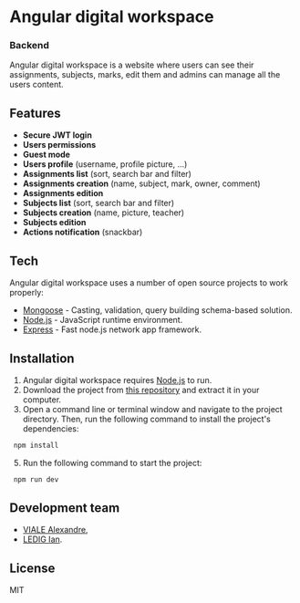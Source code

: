 # Angular digital workspace
 ### Backend
 
 Angular digital workspace is a website where users can see their assignments, subjects, marks, edit them and admins can manage all the users content.
 
 ## Features
 
 - **Secure JWT login**
 - **Users permissions**
 - **Guest mode**
 - **Users profile** (username, profile picture, ...)
 - **Assignments list** (sort, search bar and filter)
 - **Assignments creation** (name, subject, mark, owner, comment)
 - **Assignments edition**
 - **Subjects list** (sort, search bar and filter)
 - **Subjects creation** (name, picture, teacher)
 - **Subjects edition**
 - **Actions notification** (snackbar)
 
 ## Tech
 
 Angular digital workspace uses a number of open source projects to work properly:
 
 - [Mongoose](https://mongoosejs.com/) - Casting, validation, query building schema-based solution.
 - [Node.js](https://nodejs.org/) - JavaScript runtime environment.
 - [Express](http://expressjs.com) - Fast node.js network app framework.
 
 ## Installation
 
 1. Angular digital workspace requires [Node.js](https://nodejs.org/) to run.
 2. Download the project from [this repository](https://github.com/alexandre-viale/AngularFrontM1MIAGE) and extract it in your computer.
 3. Open a command line or terminal window and navigate to the project directory. Then, run the following command to install the project's dependencies:
 
```sh
 npm install
```
 5. Run the following command to start the project:
 
```sh
 npm run dev
```
 
 ## Development team
 - [VIALE Alexandre](https://github.com/alexandre-viale),
 - [LEDIG Ian](https://github.com/ian-ledig).
 
 ## License
 
 MIT
